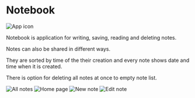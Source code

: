 # Notebook

![App icon](https://lh3.googleusercontent.com/Q_hlY-AK8dgBsGMzrkmuB6oLgwaXUlat0kPS6L3HwC8hObVfn5_SbBP3BIsLD4RZO0U=s180-rw)

Notebook is application for writing, saving, reading and deleting notes.

Notes can also be shared in different ways.

They are sorted by time of the their creation and every note shows date and time
when it is created.

There is option for deleting all notes at once to empty note list.

![All notes](https://lh3.googleusercontent.com/FG5pWAxECVnfGDKYjY0l7JCGIVsHAf_5nRIVL300JD2AQzcqYXACjQmG04B0FzIRxax8=w720-h310-rw) ![Home page](https://lh3.googleusercontent.com/zOJv1xYGvn5xpC4DheSMD-oKBjDgDINSTvpASzNQ5qQyBonfEJ9zrBlVNJexyGNBBw=w720-h310-rw) ![New note](https://lh3.googleusercontent.com/AHXgGrNqOf9tBXA_9H_NmBnMG7e9NJo2o45YGK-mOlbc4iZReKpVdSnL_Yxj51vBQ2c=w720-h310-rw) ![Edit note](https://lh3.googleusercontent.com/kQjIt8N4B2DOZ0JEwTfVwqazl6GIpSyT6tKCdJG8mAvyerAbd3S7FEahHUvwIDiT5uI=w720-h310-rw)

